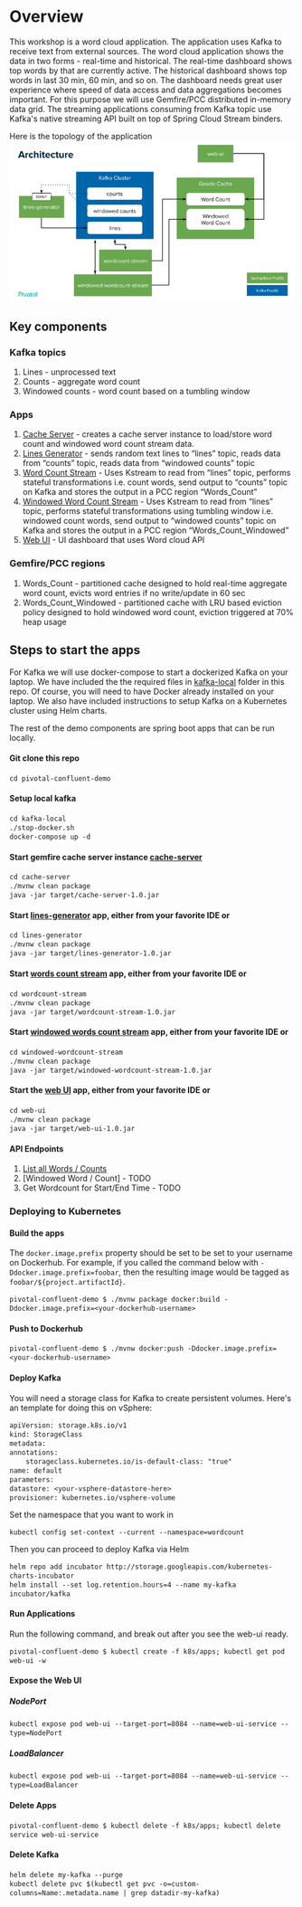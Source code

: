 # Overview

This workshop is a word cloud application. The application uses Kafka to receive text from external sources.
The word cloud application shows the data in two forms - real-time and historical.
The real-time dashboard shows top words by that are currently active.
The historical dashboard shows top words in last 30 min, 60 min, and so on.
The dashboard needs great user experience where speed of data access and data aggregations becomes important.
For this purpose we will use Gemfire/PCC distributed in-memory data grid.
The streaming applications consuming from Kafka topic use Kafka's native streaming API built on top of
Spring Cloud Stream binders.

Here is the topology of the application
![Words Cloud application](architecture.png)

## Key components

### Kafka topics
1. Lines - unprocessed text
1. Counts - aggregate word count
1. Windowed counts - word count based on a tumbling window

### Apps
1. [Cache Server](./cache-server) - creates a cache server instance to load/store word count and windowed word count stream data. 
1. [Lines Generator](./lines-generator) - sends random text lines to “lines” topic, reads data from “counts” topic, reads data from “windowed counts” topic
1. [Word Count Stream](./wordcount-stream) - Uses Kstream to read from “lines” topic, performs stateful transformations i.e. count words, send output to “counts” topic on Kafka and stores the output in a PCC region “Words_Count”
1. [Windowed Word Count Stream](./windowed-wordcount-stream) - Uses Kstream to read from “lines” topic, performs stateful transformations using tumbling window i.e. windowed count words, send output to “windowed counts” topic on Kafka and stores the output in a PCC region “Words_Count_Windowed”
1. [Web UI](./web-ui) - UI dashboard that uses Word cloud API

### Gemfire/PCC regions
1. Words_Count - partitioned cache designed to hold real-time aggregate word count, evicts word entries if no write/update in 60 sec
1. Words_Count_Windowed - partitioned cache with LRU based eviction policy designed to hold windowed word count, eviction triggered at 70% heap usage

## Steps to start the apps
For Kafka we will use docker-compose to start a dockerized Kafka on your laptop.
We have included the the required files in [kafka-local](./kafka-local) folder in this repo.
Of course, you will need to have Docker already installed on your laptop.
We also have included instructions to setup Kafka on a Kubernetes cluster using Helm charts.

The rest of the demo components are spring boot apps that can be run locally.

#### Git clone this repo
```
cd pivotal-confluent-demo
```

#### Setup local kafka
```
cd kafka-local
./stop-docker.sh
docker-compose up -d
```
#### Start gemfire cache server instance [cache-server](cache-server)
```
cd cache-server
./mvnw clean package
java -jar target/cache-server-1.0.jar
```
#### Start [lines-generator](lines-generator) app, either from your favorite IDE or
```
cd lines-generator
./mvnw clean package
java -jar target/lines-generator-1.0.jar
```

#### Start [words count stream](wordcount-stream) app, either from your favorite IDE or
```
cd wordcount-stream
./mvnw clean package
java -jar target/wordcount-stream-1.0.jar
```

#### Start [windowed words count stream](windowed-wordcount-stream) app, either from your favorite IDE or
```
cd windowed-wordcount-stream
./mvnw clean package
java -jar target/windowed-wordcount-stream-1.0.jar
```

#### Start the [web UI](web-ui) app, either from your favorite IDE or
```
cd web-ui
./mvnw clean package
java -jar target/web-ui-1.0.jar
```

#### API Endpoints
1. [List all Words / Counts](http://localhost:8084)
1. [Windowed Word / Count] - TODO
1. Get Wordcount for Start/End Time - TODO

### Deploying to Kubernetes
#### Build the apps
The `docker.image.prefix` property should be set to be set to your username on Dockerhub.  For example, if you called the command below with `-Ddocker.image.prefix=foobar`, then the resulting image would be tagged as `foobar/${project.artifactId}`.
```
pivotal-confluent-demo $ ./mvnw package docker:build -Ddocker.image.prefix=<your-dockerhub-username>
```

#### Push to Dockerhub
```
pivotal-confluent-demo $ ./mvnw docker:push -Ddocker.image.prefix=<your-dockerhub-username>
```

#### Deploy Kafka
You will need a storage class for Kafka to create persistent volumes.  Here's an template for doing this on vSphere:
```
apiVersion: storage.k8s.io/v1
kind: StorageClass
metadata:
annotations:
    storageclass.kubernetes.io/is-default-class: "true"
name: default
parameters:
datastore: <your-vsphere-datastore-here>
provisioner: kubernetes.io/vsphere-volume 
```

Set the namespace that you want to work in
```
kubectl config set-context --current --namespace=wordcount
```

Then you can proceed to deploy Kafka via Helm
```
helm repo add incubator http://storage.googleapis.com/kubernetes-charts-incubator
helm install --set log.retention.hours=4 --name my-kafka incubator/kafka 
```

#### Run Applications
Run the following command, and break out after you see the web-ui ready.
```
pivotal-confluent-demo $ kubectl create -f k8s/apps; kubectl get pod web-ui -w
```

#### Expose the Web UI
##### NodePort
```
kubectl expose pod web-ui --target-port=8084 --name=web-ui-service --type=NodePort
````

##### LoadBalancer
```
kubectl expose pod web-ui --target-port=8084 --name=web-ui-service --type=LoadBalancer
```

#### Delete Apps
```
pivotal-confluent-demo $ kubectl delete -f k8s/apps; kubectl delete service web-ui-service
```

#### Delete Kafka
```
helm delete my-kafka --purge
kubectl delete pvc $(kubectl get pvc -o=custom-columns=Name:.metadata.name | grep datadir-my-kafka)
```